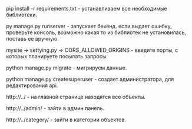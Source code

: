 pip install -r requirements.txt - устанавливаем все необходимые библиотеки.

py manage.py runserver - запускает бекенд. если выдает ошибку, проверьте консоль, возможно какая то из библиотек не установилась, поставь ее вручную.

mysite -> settying.py -> CORS_ALLOWED_ORIGINS - введите порты, с которых планируете посылать запросы.

python manage.py migrate - мигрируем данные.

python manage.py createsuperuser - создает администратора, для редактирования api.

http://../ - на главной странице находятся все объекты.

http://../admin/ - зайти в админ панель.

http://../category/ - зайти в категории объектов.



